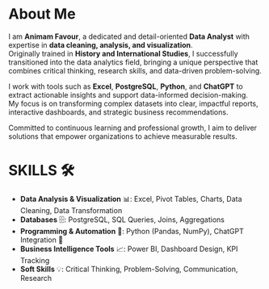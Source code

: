 # About Me

I am **Animam Favour**, a dedicated and detail-oriented **Data Analyst** with expertise in **data cleaning, analysis, and visualization**.  
Originally trained in **History and International Studies**, I successfully transitioned into the data analytics field, bringing a unique perspective that combines critical thinking, research skills, and data-driven problem-solving.  

I work with tools such as **Excel**, **PostgreSQL**, **Python**, and **ChatGPT** to extract actionable insights and support data-informed decision-making.  
My focus is on transforming complex datasets into clear, impactful reports, interactive dashboards, and strategic business recommendations.  

Committed to continuous learning and professional growth, I aim to deliver solutions that empower organizations to achieve measurable results.

# SKILLS 🛠️

- **Data Analysis & Visualization** 📊: Excel, Pivot Tables, Charts, Data Cleaning, Data Transformation  
- **Databases** 🗄️: PostgreSQL, SQL Queries, Joins, Aggregations  
- **Programming & Automation** 🐍: Python (Pandas, NumPy), ChatGPT Integration 🤖  
- **Business Intelligence Tools** 📈: Power BI, Dashboard Design, KPI Tracking  
- **Soft Skills** 💡: Critical Thinking, Problem-Solving, Communication, Research  

